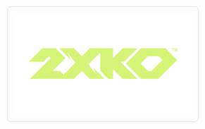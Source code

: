 <div style="text-align:center; border: 1px solid #d0d7de; border-radius: 8px; padding: 16px; display: inline-block;">
  <a href="2xko/main.md" style="text-decoration:none; color:inherit;">
    <img src="assets/images/2xko.png" alt="2XKO Main Page" width="400" style="border-radius:6px;">
  </a>
</div>
